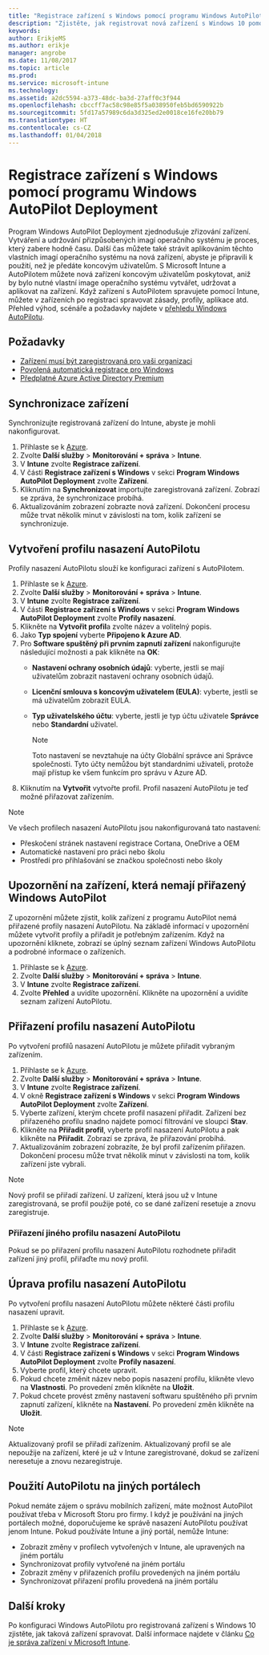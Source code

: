 ```yaml
---
title: "Registrace zařízení s Windows pomocí programu Windows AutoPilot Deployment"
description: "Zjistěte, jak registrovat nová zařízení s Windows 10 pomocí programu Windows AutoPilot Deployment."
keywords: 
author: ErikjeMS
ms.author: erikje
manager: angrobe
ms.date: 11/08/2017
ms.topic: article
ms.prod: 
ms.service: microsoft-intune
ms.technology: 
ms.assetid: a2dc5594-a373-48dc-ba3d-27aff0c3f944
ms.openlocfilehash: cbccff7ac58c98e85f5a038950feb5bd6590922b
ms.sourcegitcommit: 5fd17a57989c6da3d325ed2e0018ce16fe20bb79
ms.translationtype: HT
ms.contentlocale: cs-CZ
ms.lasthandoff: 01/04/2018
---
```

# <a name="enroll-windows-devices-using-windows-autopilot-deployment-program"></a>Registrace zařízení s Windows pomocí programu Windows AutoPilot Deployment
Program Windows AutoPilot Deployment zjednodušuje zřizování zařízení. Vytváření a udržování přizpůsobených imagí operačního systému je proces, který zabere hodně času. Další čas můžete také strávit aplikováním těchto vlastních imagí operačního systému na nová zařízení, abyste je připravili k použití, než je předáte koncovým uživatelům. S Microsoft Intune a AutoPilotem můžete nová zařízení koncovým uživatelům poskytovat, aniž by bylo nutné vlastní image operačního systému vytvářet, udržovat a aplikovat na zařízení. Když zařízení s AutoPilotem spravujete pomocí Intune, můžete v zařízeních po registraci spravovat zásady, profily, aplikace atd. Přehled výhod, scénáře a požadavky najdete v [přehledu Windows AutoPilotu](https://docs.microsoft.com/windows/deployment/windows-10-auto-pilot).

## <a name="prerequisites"></a>Požadavky
- [Zařízení musí být zaregistrovaná pro vaši organizaci](https://docs.microsoft.com/en-us/windows/deployment/windows-autopilot/windows-10-autopilot#device-registration-and-oobe-customization)
- [Povolená automatická registrace pro Windows](https://docs.microsoft.com/intune-classic/deploy-use/set-up-windows-device-management-with-microsoft-intune#enable-windows-10-automatic-enrollment)
- [Předplatné Azure Active Directory Premium](https://docs.microsoft.com/azure/active-directory/active-directory-get-started-premium) <!--&#40;[trial subscription](http://go.microsoft.com/fwlink/?LinkID=816845)&#41;-->

## <a name="synchronize-devices"></a>Synchronizace zařízení
Synchronizujte registrovaná zařízení do Intune, abyste je mohli nakonfigurovat.

1. Přihlaste se k [Azure](https://portal.azure.com/).
2. Zvolte **Další služby** > **Monitorování + správa** > **Intune**.
3. V **Intune** zvolte **Registrace zařízení**.
4. V části **Registrace zařízení s Windows** v sekci **Program Windows AutoPilot Deployment** zvolte **Zařízení**.
5. Kliknutím na **Synchronizovat** importujte zaregistrovaná zařízení. Zobrazí se zpráva, že synchronizace probíhá.
6. Aktualizováním zobrazení zobrazte nová zařízení. Dokončení procesu může trvat několik minut v závislosti na tom, kolik zařízení se synchronizuje.  

## <a name="create-an-autopilot-deployment-profile"></a>Vytvoření profilu nasazení AutoPilotu
Profily nasazení AutoPilotu slouží ke konfiguraci zařízení s AutoPilotem.
1. Přihlaste se k [Azure](https://portal.azure.com/). 
2. Zvolte **Další služby** > **Monitorování + správa** > **Intune**.
3. V **Intune** zvolte **Registrace zařízení**.
4. V části **Registrace zařízení s Windows** v sekci **Program Windows AutoPilot Deployment** zvolte **Profily nasazení**.
5. Klikněte na **Vytvořit profil**a zvolte název a volitelný popis. 
6. Jako **Typ spojení** vyberte **Připojeno k Azure AD**.
7. Pro **Software spuštěný při prvním zapnutí zařízení** nakonfigurujte následující možnosti a pak klikněte na **OK**: 
   - **Nastavení ochrany osobních údajů**: vyberte, jestli se mají uživatelům zobrazit nastavení ochrany osobních údajů. 
   - **Licenční smlouva s koncovým uživatelem (EULA)**: vyberte, jestli se má uživatelům zobrazit EULA.
   - **Typ uživatelského účtu**: vyberte, jestli je typ účtu uživatele **Správce** nebo **Standardní** uživatel.

     > [!Note]    
     > Toto nastavení se nevztahuje na účty Globální správce ani Správce společnosti. Tyto účty nemůžou být standardními uživateli, protože mají přístup ke všem funkcím pro správu v Azure AD.
8. Kliknutím na **Vytvořit** vytvořte profil. Profil nasazení AutoPilotu je teď možné přiřazovat zařízením.
     
> [!Note]    
> Ve všech profilech nasazení AutoPilotu jsou nakonfigurovaná tato nastavení:
> - Přeskočení stránek nastavení registrace Cortana, OneDrive a OEM
> - Automatické nastavení pro práci nebo školu
> - Prostředí pro přihlašování se značkou společnosti nebo školy    

## <a name="alerts-for-windows-autopilot-unassigned-devices-----163236---"></a>Upozornění na zařízení, která nemají přiřazený Windows AutoPilot <!-- 163236 -->
Z upozornění můžete zjistit, kolik zařízení z programu AutoPilot nemá přiřazené profily nasazení AutoPilotu. Na základě informací v upozornění můžete vytvořit profily a přiřadit je potřebným zařízením. Když na upozornění kliknete, zobrazí se úplný seznam zařízení Windows AutoPilotu a podrobné informace o zařízeních. 
1. Přihlaste se k [Azure](https://portal.azure.com/). 
2. Zvolte **Další služby** > **Monitorování + správa** > **Intune**.
3. V **Intune** zvolte **Registrace zařízení**.
4. Zvolte **Přehled** a uvidíte upozornění. Klikněte na upozornění a uvidíte seznam zařízení AutoPilotu.  

## <a name="assign-an-autopilot-deployment-profile"></a>Přiřazení profilu nasazení AutoPilotu
Po vytvoření profilů nasazení AutoPilotu je můžete přiřadit vybraným zařízením.

1. Přihlaste se k [Azure](https://portal.azure.com/). 
2. Zvolte **Další služby** > **Monitorování + správa** > **Intune**.
3. V **Intune** zvolte **Registrace zařízení**.
4. V okně **Registrace zařízení s Windows** v sekci **Program Windows AutoPilot Deployment** zvolte **Zařízení**.
5. Vyberte zařízení, kterým chcete profil nasazení přiřadit. Zařízení bez přiřazeného profilu snadno najdete pomocí filtrování ve sloupci **Stav**. 
6. Klikněte na **Přiřadit profil**, vyberte profil nasazení AutoPilotu a pak klikněte na **Přiřadit**. Zobrazí se zpráva, že přiřazování probíhá.
7. Aktualizováním zobrazení zobrazíte, že byl profil zařízením přiřazen. Dokončení procesu může trvat několik minut v závislosti na tom, kolik zařízení jste vybrali. 

> [!Note]
> Nový profil se přiřadí zařízení. U zařízení, která jsou už v Intune zaregistrovaná, se profil použije poté, co se dané zařízení resetuje a znovu zaregistruje.

### <a name="assign-a-different-autopilot-deployment-profile"></a>Přiřazení jiného profilu nasazení AutoPilotu
Pokud se po přiřazení profilu nasazení AutoPilotu rozhodnete přiřadit zařízení jiný profil, přiřaďte mu nový profil.  

## <a name="edit-an-autopilot-deployment-profile"></a>Úprava profilu nasazení AutoPilotu 
Po vytvoření profilu nasazení AutoPilotu můžete některé části profilu nasazení upravit.   
1. Přihlaste se k [Azure](https://portal.azure.com/). 
2. Zvolte **Další služby** > **Monitorování + správa** > **Intune**.
3. V **Intune** zvolte **Registrace zařízení**.
4. V části **Registrace zařízení s Windows** v sekci **Program Windows AutoPilot Deployment** zvolte **Profily nasazení**. 
5. Vyberte profil, který chcete upravit. 
6. Pokud chcete změnit název nebo popis nasazení profilu, klikněte vlevo na **Vlastnosti**. Po provedení změn klikněte na **Uložit**. 
7. Pokud chcete provést změny nastavení softwaru spuštěného při prvním zapnutí zařízení, klikněte na **Nastavení**. Po provedení změn klikněte na **Uložit**. 

> [!NOTE]
> Aktualizovaný profil se přiřadí zařízením. Aktualizovaný profil se ale nepoužije na zařízení, které je už v Intune zaregistrované, dokud se zařízení neresetuje a znovu nezaregistruje. 

## <a name="using-autopilot-in-other-portals"></a>Použití AutoPilotu na jiných portálech
Pokud nemáte zájem o správu mobilních zařízení, máte možnost AutoPilot používat třeba v Microsoft Storu pro firmy. I když je používání na jiných portálech možné, doporučujeme ke správě nasazení AutoPilotu používat jenom Intune. Pokud používáte Intune a jiný portál, nemůže Intune:
- Zobrazit změny v profilech vytvořených v Intune, ale upravených na jiném portálu
- Synchronizovat profily vytvořené na jiném portálu
- Zobrazit změny v přiřazeních profilu provedených na jiném portálu
- Synchronizovat přiřazení profilu provedená na jiném portálu

## <a name="next-steps"></a>Další kroky
Po konfiguraci Windows AutoPilotu pro registrovaná zařízení s Windows 10 zjistěte, jak taková zařízení spravovat. Další informace najdete v článku [Co je správa zařízení v Microsoft Intune](https://docs.microsoft.com/intune/device-management).